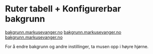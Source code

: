 # Ruter tabell + Konfigurerbar bakgrunn


[bakgrunn.markusevanger.no](https://bakgrunn.markusevanger.no/)
[bakgrunn.markusevanger.no](https://bakgrunn.markusevanger.no/)
[bakgrunn.markusevanger.no](https://bakgrunn.markusevanger.no/)

For å endre bakgrunn og andre instillinger, ta musen opp i høyre hjørne.

